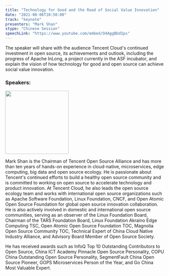 ```yaml
---
title: "Technology for Good and the Road of Social Value Innovation"
date: "2021-08-06T10:50:00"
track: "keynote"
presenters: "Mark Shan"
stype: "Chinese Session"
speechLink: "https://www.youtube.com/embed/O4AggBbdIps"
---
```

The speaker will share with the audience Tencent Cloud's continued investment in open source, its achievements and outlook, including the progress of Apache InLong, a project currently in the ASF incubator, and explain the vision of how technology for good and open source can achieve social value innovation.

### Speakers:

<img src="images/speaker/Mark-Shan.png" width="200"/>

Mark Shan is the Chairman of Tencent Open Source Alliance and has more than ten years of hands-on experience in cloud-native, microservices, edge computing, big data and open source ecology. He is passionate about Tencent's continued efforts to build a healthy open source community and is committed to working on open source to accelerate technology and product innovation. At Tencent Cloud, he also leads the open source ecology team and works with international open source organizations such as Apache Software Foundation, Linux Foundation, CNCF, and Open Atomic Open Source Foundation for global open source innovation collaboration. He is also actively involved in domestic and international open source communities, serving as an observer of the Linux Foundation Board, Chairman of the TARS Foundation Board, Linux Foundation Akraino Edge Computing TSC, Open Atomic Open Source Foundation TOC, Magnolia Open Source Community TOC, Technical Expert of China Cloud Native Industry Alliance, and Advisory Board Member of Open Source Society.

He has received awards such as InfoQ Top 10 Outstanding Contributors to Open Source, China ICT Academy Pinnacle Open Source Personality, COPU China Outstanding Open Source Personality, SegmentFault China Open Source Pioneer, GOPS Microservices Person of the Year, and Go China Most Valuable Expert.
